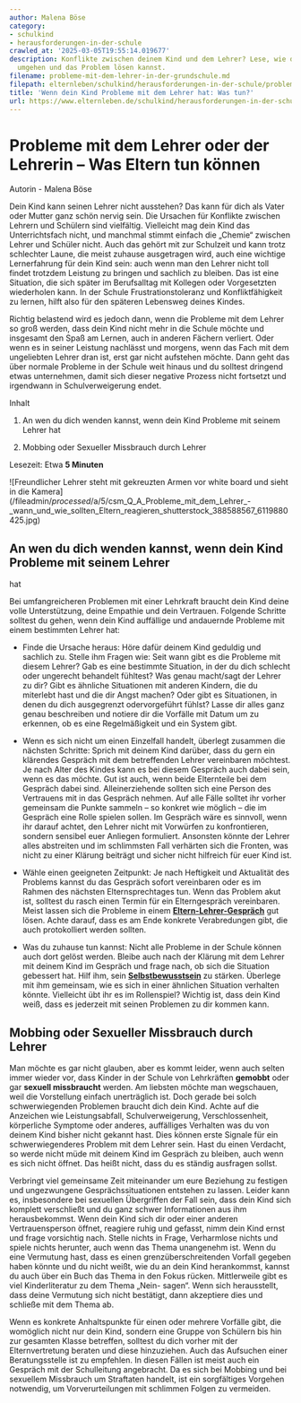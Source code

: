 ```yaml
---
author: Malena Böse
category:
- schulkind
- herausforderungen-in-der-schule
crawled_at: '2025-03-05T19:55:14.019677'
description: Konflikte zwischen deinem Kind und dem Lehrer? Lese, wie du mit der Situation
  umgehen und das Problem lösen kannst.
filename: probleme-mit-dem-lehrer-in-der-grundschule.md
filepath: elternleben/schulkind/herausforderungen-in-der-schule/probleme-mit-dem-lehrer-in-der-grundschule.md
title: 'Wenn dein Kind Probleme mit dem Lehrer hat: Was tun?'
url: https://www.elternleben.de/schulkind/herausforderungen-in-der-schule/probleme-mit-dem-lehrer-in-der-grundschule/
---
```


#  Probleme mit dem Lehrer oder der Lehrerin – Was Eltern tun können

Autorin - Malena Böse

Dein Kind kann seinen Lehrer nicht ausstehen? Das kann für dich als Vater oder
Mutter ganz schön nervig sein. Die Ursachen für Konflikte zwischen Lehrern und
Schülern sind vielfältig. Vielleicht mag dein Kind das Unterrichtsfach nicht,
und manchmal stimmt einfach die „Chemie“ zwischen Lehrer und Schüler nicht.
Auch das gehört mit zur Schulzeit und kann trotz schlechter Laune, die meist
zuhause ausgetragen wird, auch eine wichtige Lernerfahrung für dein Kind sein:
auch wenn man den Lehrer nicht toll findet trotzdem Leistung zu bringen und
sachlich zu bleiben. Das ist eine Situation, die sich später im Berufsalltag
mit Kollegen oder Vorgesetzten wiederholen kann. In der Schule
Frustrationstoleranz und Konfliktfähigkeit zu lernen, hilft also für den
späteren Lebensweg deines Kindes.  
  
Richtig belastend wird es jedoch dann, wenn die Probleme mit dem Lehrer so
groß werden, dass dein Kind nicht mehr in die Schule möchte und insgesamt den
Spaß am Lernen, auch in anderen Fächern verliert. Oder wenn es in seiner
Leistung nachlässt und morgens, wenn das Fach mit dem ungeliebten Lehrer dran
ist, erst gar nicht aufstehen möchte. Dann geht das über normale Probleme in
der Schule weit hinaus und du solltest dringend etwas unternehmen, damit sich
dieser negative Prozess nicht fortsetzt und irgendwann in Schulverweigerung
endet.

Inhalt

1. An wen du dich wenden kannst, wenn dein Kind Probleme mit seinem Lehrer hat

2. Mobbing oder Sexueller Missbrauch durch Lehrer

Lesezeit: Etwa **5 Minuten**

![Freundlicher Lehrer steht mit gekreuzten Armen vor white board und sieht in
die Kamera](/fileadmin/_processed_/a/5/csm_Q_A_Probleme_mit_dem_Lehrer_-
_wann_und_wie_sollten_Eltern_reagieren_shutterstock_388588567_6119880425.jpg)

##  An wen du dich wenden kannst, wenn dein Kind Probleme mit seinem Lehrer
hat

Bei umfangreicheren Problemen mit einer Lehrkraft braucht dein Kind deine
volle Unterstützung, deine Empathie und dein Vertrauen. Folgende Schritte
solltest du gehen, wenn dein Kind auffällige und andauernde Probleme mit einem
bestimmten Lehrer hat:

  * Finde die Ursache heraus: Höre dafür deinem Kind geduldig und sachlich zu. Stelle ihm Fragen wie: Seit wann gibt es die Probleme mit diesem Lehrer? Gab es eine bestimmte Situation, in der du dich schlecht oder ungerecht behandelt fühltest? Was genau macht/sagt der Lehrer zu dir? Gibt es ähnliche Situationen mit anderen Kindern, die du miterlebt hast und die dir Angst machen? Oder gibt es Situationen, in denen du dich ausgegrenzt odervorgeführt fühlst? Lasse dir alles ganz genau beschreiben und notiere dir die Vorfälle mit Datum um zu erkennen, ob es eine Regelmäßigkeit und ein System gibt.

  * Wenn es sich nicht um einen Einzelfall handelt, überlegt zusammen die nächsten Schritte: Sprich mit deinem Kind darüber, dass du gern ein klärendes Gespräch mit dem betreffenden Lehrer vereinbaren möchtest. Je nach Alter des Kindes kann es bei diesem Gespräch auch dabei sein, wenn es das möchte. Gut ist auch, wenn beide Elternteile bei dem Gespräch dabei sind. Alleinerziehende sollten sich eine Person des Vertrauens mit in das Gespräch nehmen. Auf alle Fälle solltet ihr vorher gemeinsam die Punkte sammeln – so konkret wie möglich – die im Gespräch eine Rolle spielen sollen. Im Gespräch wäre es sinnvoll, wenn ihr darauf achtet, den Lehrer nicht mit Vorwürfen zu konfrontieren, sondern sensibel euer Anliegen formuliert. Ansonsten könnte der Lehrer alles abstreiten und im schlimmsten Fall verhärten sich die Fronten, was nicht zu einer Klärung beiträgt und sicher nicht hilfreich für euer Kind ist.

  * Wähle einen geeigneten Zeitpunkt: Je nach Heftigkeit und Aktualität des Problems kannst du das Gespräch sofort vereinbaren oder es im Rahmen des nächsten Elternsprechtages tun. Wenn das Problem akut ist, solltest du rasch einen Termin für ein Elterngespräch vereinbaren. Meist lassen sich die Probleme in einem **[Eltern-Lehrer-Gespräch](https://www.elternleben.de/schulkind/elterngespraech-in-der-schule/)** gut lösen. Achte darauf, dass es am Ende konkrete Verabredungen gibt, die auch protokolliert werden sollten.

  * Was du zuhause tun kannst: Nicht alle Probleme in der Schule können auch dort gelöst werden. Bleibe auch nach der Klärung mit dem Lehrer mit deinem Kind im Gespräch und frage nach, ob sich die Situation gebessert hat. Hilf ihm, sein **[Selbstbewusstsein](https://www.elternleben.de/erziehung-und-foerderung/selbstwirksamkeit-staerken/)** zu stärken. Überlege mit ihm gemeinsam, wie es sich in einer ähnlichen Situation verhalten könnte. Vielleicht übt ihr es im Rollenspiel? Wichtig ist, dass dein Kind weiß, dass es jederzeit mit seinen Problemen zu dir kommen kann.

##  Mobbing oder Sexueller Missbrauch durch Lehrer

Man möchte es gar nicht glauben, aber es kommt leider, wenn auch selten immer
wieder vor, dass Kinder in der Schule von Lehrkräften **gemobbt** oder gar
**sexuell missbraucht** werden. Am liebsten möchte man wegschauen, weil die
Vorstellung einfach unerträglich ist. Doch gerade bei solch schwerwiegenden
Problemen braucht dich dein Kind. Achte auf die Anzeichen wie Leistungsabfall,
Schulverweigerung, Verschlossenheit, körperliche Symptome oder anderes,
auffälliges Verhalten was du von deinem Kind bisher nicht gekannt hast. Dies
können erste Signale für ein schwerwiegenderes Problem mit dem Lehrer sein.
Hast du einen Verdacht, so werde nicht müde mit deinem Kind im Gespräch zu
bleiben, auch wenn es sich nicht öffnet. Das heißt nicht, dass du es ständig
ausfragen sollst.  
  
Verbringt viel gemeinsame Zeit miteinander um eure Beziehung zu festigen und
ungezwungene Gesprächssituationen entstehen zu lassen. Leider kann es,
insbesondere bei sexuellen Übergriffen der Fall sein, dass dein Kind sich
komplett verschließt und du ganz schwer Informationen aus ihm herausbekommst.
Wenn dein Kind sich dir oder einer anderen Vertrauensperson öffnet, reagiere
ruhig und gefasst, nimm dein Kind ernst und frage vorsichtig nach. Stelle
nichts in Frage, Verharmlose nichts und spiele nichts herunter, auch wenn das
Thema unangenehm ist. Wenn du eine Vermutung hast, dass es einen
grenzüberschreitenden Vorfall gegeben haben könnte und du nicht weißt, wie du
an dein Kind herankommst, kannst du auch über ein Buch das Thema in den Fokus
rücken. Mittlerweile gibt es viel Kinderliteratur zu dem Thema „Nein- sagen“.
Wenn sich herausstellt, dass deine Vermutung sich nicht bestätigt, dann
akzeptiere dies und schließe mit dem Thema ab.  
  
Wenn es konkrete Anhaltspunkte für einen oder mehrere Vorfälle gibt, die
womöglich nicht nur dein Kind, sondern eine Gruppe von Schülern bis hin zur
gesamten Klasse betreffen, solltest du dich vorher mit der Elternvertretung
beraten und diese hinzuziehen. Auch das Aufsuchen einer Beratungsstelle ist zu
empfehlen. In diesen Fällen ist meist auch ein Gespräch mit der Schulleitung
angebracht. Da es sich bei Mobbing und bei sexuellem Missbrauch um Straftaten
handelt, ist ein sorgfältiges Vorgehen notwendig, um Vorverurteilungen mit
schlimmen Folgen zu vermeiden.

